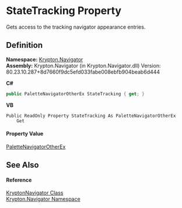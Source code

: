 # StateTracking Property


Gets access to the tracking navigator appearance entries.



## Definition
**Namespace:** <a href="a21ac074-d119-3dc6-bd1c-d3a12c0128bc.md">Krypton.Navigator</a>  
**Assembly:** Krypton.Navigator (in Krypton.Navigator.dll) Version: 80.23.10.287+8d7660f9dc5efd033fabe008ebfb904beab6d444

**C#**
``` C#
public PaletteNavigatorOtherEx StateTracking { get; }
```
**VB**
``` VB
Public ReadOnly Property StateTracking As PaletteNavigatorOtherEx
	Get
```



#### Property Value
<a href="c25808f9-c4fe-1abb-b795-6ad667daee50.md">PaletteNavigatorOtherEx</a>

## See Also


#### Reference
<a href="5b32a15b-85d7-1db8-3c10-e43632f905eb.md">KryptonNavigator Class</a>  
<a href="a21ac074-d119-3dc6-bd1c-d3a12c0128bc.md">Krypton.Navigator Namespace</a>  
